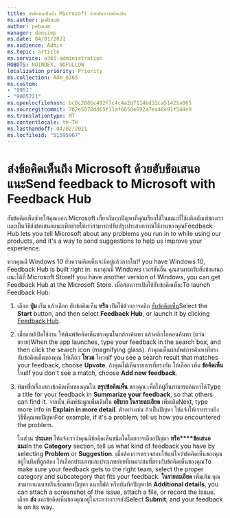 ```yaml
---
title: ส่งข้อคิดเห็นถึง Microsoft ด้วยฮับความคิดเห็น
ms.author: pebaum
author: pebaum
manager: dansimp
ms.date: 04/01/2021
ms.audience: Admin
ms.topic: article
ms.service: o365-administration
ROBOTS: NOINDEX, NOFOLLOW
localization_priority: Priority
ms.collection: Adm_O365
ms.custom:
- "9951"
- "9005721"
ms.openlocfilehash: bc8c288bc492f7c4c4a2d7114bd32ca51425a065
ms.sourcegitcommit: 7b2e5078dd65f11af6650e692a7ea48e91f544e0
ms.translationtype: MT
ms.contentlocale: th-TH
ms.lasthandoff: 04/02/2021
ms.locfileid: "51595967"
---
```

# <a name="send-feedback-to-microsoft-with-feedback-hub"></a><span data-ttu-id="10d34-102">ส่งข้อคิดเห็นถึง Microsoft ด้วยฮับข้อเสนอแนะ</span><span class="sxs-lookup"><span data-stu-id="10d34-102">Send feedback to Microsoft with Feedback Hub</span></span>

<span data-ttu-id="10d34-103">ฮับข้อคิดเห็นช่วยให้คุณบอก Microsoft เกี่ยวกับทุกปัญหาที่คุณเรียกใช้ในขณะที่ใช้ผลิตภัณฑ์ของเรา และเป็นวิธีส่งข้อเสนอแนะเพื่อช่วยให้เราสามารถปรับปรุงประสบการณ์ใช้งานของคุณ</span><span class="sxs-lookup"><span data-stu-id="10d34-103">Feedback Hub lets you tell Microsoft about any problems you run in to while using our products, and it's a way to send suggestions to help us improve your experience.</span></span>

<span data-ttu-id="10d34-104">หากคุณมี Windows 10 ฮับความคิดเห็นจะมีอยู่แล้วภายใน</span><span class="sxs-lookup"><span data-stu-id="10d34-104">If you have Windows 10, Feedback Hub is built right in.</span></span> <span data-ttu-id="10d34-105">หากคุณมี Windows เวอร์ชันอื่น คุณสามารถรับฮับข้อเสนอแนะได้ที่ Microsoft Store</span><span class="sxs-lookup"><span data-stu-id="10d34-105">If you have another version of Windows, you can get Feedback Hub at the Microsoft Store.</span></span> <span data-ttu-id="10d34-106">เมื่อต้องการเปิดใช้ฮับข้อคิดเห็น:</span><span class="sxs-lookup"><span data-stu-id="10d34-106">To launch Feedback Hub:</span></span> 

1. <span data-ttu-id="10d34-107">เลือก **ปุ่ม** เริ่ม แล้วเลือก ฮับข้อคิดเห็น **หรือ** เปิดใช้ด้วยการคลิก [ฮับข้อคิดเห็น](feedback-hub://)</span><span class="sxs-lookup"><span data-stu-id="10d34-107">Select the **Start** button, and then select **Feedback Hub**, or launch it by clicking [Feedback Hub](feedback-hub://).</span></span>

1. <span data-ttu-id="10d34-108">เมื่อแอปเปิดใช้งาน ให้พิมพ์ข้อคิดเห็นของคุณในกล่องค้นหา แล้วคลิกไอคอนค้นหา (แว่นขยาย)</span><span class="sxs-lookup"><span data-stu-id="10d34-108">When the app launches, type your feedback in the search box, and then click the search icon (magnifying glass).</span></span> <span data-ttu-id="10d34-109">ถ้าคุณเห็นผลลัพธ์การค้นหาที่ตรงกับข้อคิดเห็นของคุณ ให้เลือก **โหวต** โหวต</span><span class="sxs-lookup"><span data-stu-id="10d34-109">If you see a search result that matches your feedback, choose **Upvote**.</span></span> <span data-ttu-id="10d34-110">ถ้าคุณไม่เห็นรายการที่ตรงกัน ให้เลือก เพิ่ม **ข้อคิดเห็น** ใหม่</span><span class="sxs-lookup"><span data-stu-id="10d34-110">If you don't see a match, choose **Add new feedback**.</span></span>

1. <span data-ttu-id="10d34-111">พิมพ์ชื่อเรื่องของข้อคิดเห็นของคุณใน **สรุปข้อคิดเห็น** ของคุณ เพื่อให้ผู้อื่นสามารถค้นหาได้</span><span class="sxs-lookup"><span data-stu-id="10d34-111">Type a title for your feedback in **Summarize your feedback**, so that others can find it.</span></span> <span data-ttu-id="10d34-112">จากนั้น พิมพ์ข้อมูลเพิ่มเติมใน **อธิบาย ในรายละเอียด** เพิ่มเติม</span><span class="sxs-lookup"><span data-stu-id="10d34-112">Next, type more info in **Explain in more detail**.</span></span> <span data-ttu-id="10d34-113">ตัวอย่างเช่น ถ้าเป็นปัญหา ให้แจ้งให้เราทราบถึงวิธีที่คุณพบปัญหา</span><span class="sxs-lookup"><span data-stu-id="10d34-113">For example, if it's a problem, tell us how you encountered the problem.</span></span>

    <span data-ttu-id="10d34-114">ในส่วน **ประเภท** ให้แจ้งเราว่าคุณมีข้อคิดเห็นชนิดใดโดยการเลือกปัญหา **หรือ\*\*\*\*ข้อเสนอแนะ**</span><span class="sxs-lookup"><span data-stu-id="10d34-114">In the **Category** section, tell us what kind of feedback you have by selecting **Problem** or **Suggestion**.</span></span> <span data-ttu-id="10d34-115">เมื่อต้องการตรวจสอบให้แน่ใจว่าข้อคิดเห็นของคุณอยู่ในทีมที่ถูกต้อง ให้เลือกประเภทและประเภทย่อยที่เหมาะสมที่ตรงกับข้อคิดเห็นของคุณ</span><span class="sxs-lookup"><span data-stu-id="10d34-115">To make sure your feedback gets to the right team, select the proper category and subcategory that fits your feedback.</span></span> <span data-ttu-id="10d34-116">**ในรายละเอียด** เพิ่มเติม คุณสามารถแนบสกรีนช็อตของปัญหา แนบไฟล์ หรือบันทึกปัญหา</span><span class="sxs-lookup"><span data-stu-id="10d34-116">In **Additional details**, you can attach a screenshot of the issue, attach a file, or record the issue.</span></span> <span data-ttu-id="10d34-117">เลือก **ส่ง** และข้อคิดเห็นของคุณอยู่ในระหว่างการส่ง</span><span class="sxs-lookup"><span data-stu-id="10d34-117">Select **Submit**, and your feedback is on its way.</span></span>


